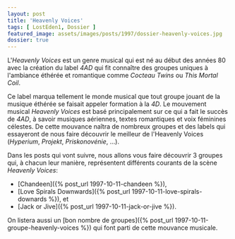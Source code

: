 ```yaml
---
layout: post
title: 'Heavenly Voices'
tags: [ LostEden1, Dossier ]
featured_image: assets/images/posts/1997/dossier-heavenly-voices.jpg
dossier: true
---
```


L'*Heavenly Voices* est un genre musical qui est né au début des années 80 avec la création du label *4AD* qui fit connaître des groupes uniques à l'ambiance éthérée et romantique comme *Cocteau Twins* ou *This Mortal Coil*. 

<!--more-->

Ce label marqua tellement le monde musical que tout groupe jouant de la musique éthérée se faisait appeler formation à la *4D*. Le mouvement musical *Heavenly Voices* est basé principalement sur ce qui a fait le succès de *4AD*, à savoir musiques aériennes, textes romantiques et voix féminines célestes. De cette mouvance naîtra de nombreux groupes et des labels qui essayeront de nous faire découvrir le meilleur de l'Heavenly Voices (*Hyperium*, *Projekt*, *Priskonovénie*, ...).

Dans les posts qui vont suivre, nous allons vous faire découvrir 3 groupes qui, à chacun leur manière, représentent différents courants de la scène *Heavenly Voices*:

- [Chandeen]({% post_url 1997-10-11-chandeen %}),
- [Love Spirals Downwards]({% post_url 1997-10-11-love-spirals-downards %}), et
- [Jack or Jive]({% post_url 1997-10-11-jack-or-jive %}).

On listera aussi un [bon nombre de groupes]({% post_url 1997-10-11-groupe-heavenly-voices %}) qui font parti de cette mouvance musicale.